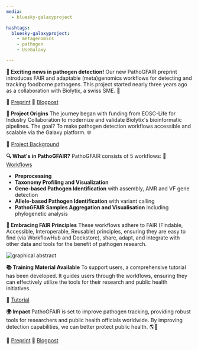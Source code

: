 ```yaml
---
media:
  - bluesky-galaxyproject

hashtags:
  bluesky-galaxyproject:
    - metagenomics
    - pathogen
    - UseGalaxy

---
```


**🚀 Exciting news in pathogen detection!**
Our new PathoGFAIR preprint introduces FAIR and adaptable (meta)genomics workflows for detecting and tracking foodborne pathogens. This project started nearly three years ago as a collaboration with Biolytix, a swiss SME. 🌟


📝 [Preprint](https://www.biorxiv.org/content/10.1101/2024.06.26.600753v1)
🔗 [Blogpost](https://galaxyproject.org/news/2024-07-08-pathogfair-preprint/)


**🏁 Project Origins**
The journey began with funding from EOSC-Life for Industry Collaboration to modernize and validate Biolytix's bioinformatic pipelines. The goal? To make pathogen detection workflows accessible and scalable via the Galaxy platform. 🌐


🔗 [Project Background](https://galaxyproject.org/news/2021-12-08-pathogen-detection-eosc-life-grant/)


**🔍 What's in PathoGFAIR?**
PathoGFAIR consists of 5 workflows:
🔗 [Workflows](https://usegalaxy-eu.github.io/PathoGFAIR/#how-to-find-pathogfair-workflows)


- **Preprocessing**
- **Taxonomy Profiling and Visualization**
- **Gene-based Pathogen Identification** with assembly, AMR and VF gene detection
- **Allele-based Pathogen Identification** with variant calling
- **PathoGFAIR Samples Aggregation and Visualisation** including phylogenetic analysis


**🌟 Embracing FAIR Principles**
These workflows adhere to FAIR (Findable, Accessible, Interoperable, Reusable) principles, ensuring they are easy to find (via WorkflowHub and Dockstore), share, adapt, and integrate with other data and tools for the benefit of pathogen research.

![graphical abstract](https://raw.githubusercontent.com/usegalaxy-eu/galaxy-social/335ea9443332660a9f406c2439ff95e832426eee/posts/images/2024-07-09-pathogair-preprint-graphical-abstract.png)


**📚 Training Material Available**
To support users, a comprehensive tutorial has been developed. It guides users through the workflows, ensuring they can effectively utilize the tools for their research and public health initiatives.


🔗 [Tutorial](https://training.galaxyproject.org/training-material/topics/microbiome/tutorials/pathogen-detection-from-nanopore-foodborne-data/tutorial.html)


**🌍 Impact**
PathoGFAIR is set to improve pathogen tracking, providing robust tools for researchers and public health officials worldwide. By improving detection capabilities, we can better protect public health. 🌎🔬


📝 [Preprint](https://www.biorxiv.org/content/10.1101/2024.06.26.600753v1)
🔗 [Blogpost](https://galaxyproject.org/news/2024-07-08-pathogfair-preprint/)

